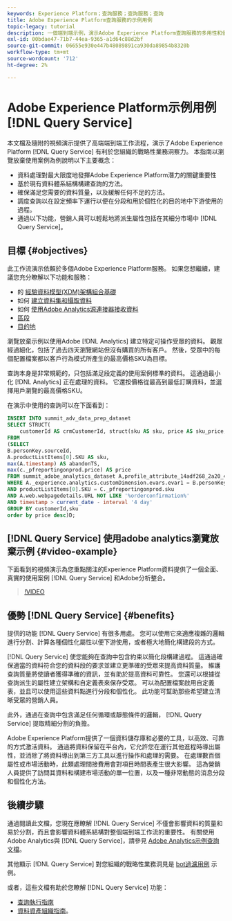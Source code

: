 ```yaml
---
keywords: Experience Platform；查詢服務；查詢服務；查詢
title: Adobe Experience Platform查詢服務的示例用例
topic-legacy: tutorial
description: 一個端到端示例，演示Adobe Experience Platform查詢服務的多用性和優點。
exl-id: 00bdae47-71b7-44ea-9365-a1d64c88d2bf
source-git-commit: 06655e930e447b48089891ca930da89854b8320b
workflow-type: tm+mt
source-wordcount: '712'
ht-degree: 2%

---
```


# Adobe Experience Platform示例用例 [!DNL Query Service]

本文檔及隨附的視頻演示提供了高端端到端工作流程，演示了Adobe Experience Platform [!DNL Query Service] 有利於您組織的戰略性業務洞察力。 本指南以瀏覽放棄使用案例為例說明以下主要概念：

* 資料處理對最大限度地發揮Adobe Experience Platform潛力的關鍵重要性
* 基於現有資料體系結構構建查詢的方法。
* 確保滿足您需要的資料質量，以及緩解任何不足的方法。
* 調度查詢以在設定頻率下運行以便在分段和用於個性化的目的地中下游使用的過程。
* 通過以下功能，營銷人員可以輕鬆地將派生屬性包括在其細分市場中 [!DNL Query Service]。

## 目標 {#objectives}

此工作流演示依賴於多個Adobe Experience Platform服務。 如果您想繼續，建議您充分瞭解以下功能和服務：

* 的 [經驗資料模型(XDM)架構組合基礎](../../xdm/schema/composition.md)
* 如何 [建立資料集和攝取資料](https://experienceleague.adobe.com/docs/platform-learn/tutorials/data-ingestion/create-datasets-and-ingest-data.html)
* 如何 [使用Adobe Analytics源連接器接收資料](https://experienceleague.adobe.com/docs/platform-learn/tutorials/sources/ingest-data-from-adobe-analytics.html?lang=zh-Hant)
* [區段](../../segmentation/home.md)
* [目的地](../../destinations/home.md)

瀏覽放棄示例以使用Adobe [!DNL Analytics] 建立特定可操作受眾的資料。 觀眾經過細化，包括了過去四天瀏覽網站但沒有購買的所有客戶。 然後，受眾中的每個配置檔案都以客戶行為模式所產生的最高價格SKU為目標。

查詢本身是非常規範的，只包括滿足段定義的使用案例標準的資料。 這通過最小化 [!DNL Analytics] 正在處理的資料。 它還按價格從最高到最低訂購資料，並選擇用戶瀏覽的最高價格SKU。

在演示中使用的查詢可以在下面看到：

```sql
INSERT INTO summit_adv_data_prep_dataset
SELECT STRUCT(
    customerId AS crmCustomerId, struct(sku AS sku, price AS sku_price, abandonTS AS abandonTS) AS abandonBrowse) AS _pfreportingonprod
FROM
(SELECT
B.personKey.sourceId,
A.productListItems[0].SKU AS sku,
max(A.timestamp) AS abandonTS,
max(c._pfreportingonprod.price) AS price
FROM summit_adobe_analytics_dataset A,profile_attribute_14adf268_2a20_4dee_bee6_a6b0e34616a9 B,summit_product_dataset c
WHERE A._experience.analytics.customDimension.evars.evar1 = B.personKey.sourceID
AND productListItems[0].SKU = C._pfreportingonprod.sku
AND A.web.webpagedetails.URL NOT LIKE '%orderconfirmation%'
AND timestamp > current_date - interval '4 day'
GROUP BY customerId,sku
order by price desc)D;
```

## [!DNL Query Service] 使用adobe analytics瀏覽放棄示例 {#video-example}

下面看到的視頻演示為您重點關注的Experience Platform資料提供了一個全面、真實的使用案例 [!DNL Query Service] 和Adobe分析整合。

>[!VIDEO](https://video.tv.adobe.com/v/342533?quality=12&learn=on)

## 優勢 [!DNL Query Service] {#benefits}

提供的功能 [!DNL Query Service] 有很多用處。 您可以使用它來適應複雜的邏輯進行分割、計算各種個性化屬性以便下游使用，或者極大地簡化構建段的方式。

[!DNL Query Service] 使您能夠在查詢中包含約束以簡化段構建過程。 這通過確保適當的資料符合您的資料段的要求並建立更準確的受眾來提高資料質量。 維護查詢質量將使讀者獲得準確的資訊，並有助於提高資料可靠性。 您還可以根據從查詢派生的屬性建立架構和自定義表來保存受眾。 可以為配置檔案啟用自定義表，並且可以使用這些資料點進行分段和個性化。 此功能可幫助那些希望建立清晰受眾的營銷人員。

此外，通過在查詢中包含滿足任何循環或靜態條件的邏輯， [!DNL Query Service] 提取精細分割的負擔。

Adobe Experience Platform提供了一個資料儲存庫和必要的工具，以高效、可靠的方式激活資料。 通過將資料保留在平台內，它允許您在運行其他進程時導出屬性，並消除了將資料導出到第三方工具以進行操作和處理的需要。 在處理數百個屬性或市場活動時，此類處理間接費用會對項目時間表產生很大影響。 這為營銷人員提供了訪問其資料和構建市場活動的單一位置，以及一種非常動態的消息分段和個性化方法。

## 後續步驟

通過閱讀此文檔，您現在應瞭解 [!DNL Query Service] 不僅會影響資料的質量和易於分割，而且會影響資料體系結構對整個端到端工作流的重要性。 有關使用Adobe Analytics與 [!DNL Query Service]，請參見 [Adobe Analytics示例查詢文檔](../sample-queries/adobe-analytics.md)。

其他顯示 [!DNL Query Service] 對您組織的戰略性業務洞見是 [bot過濾用例](./bot-filtering.md) 示例。

或者，這些文檔有助於您瞭解 [!DNL Query Service] 功能：

* [查詢執行指南](../best-practices/writing-queries.md)
* [資料資產組織指南](../best-practices/organize-data-assets.md)。


